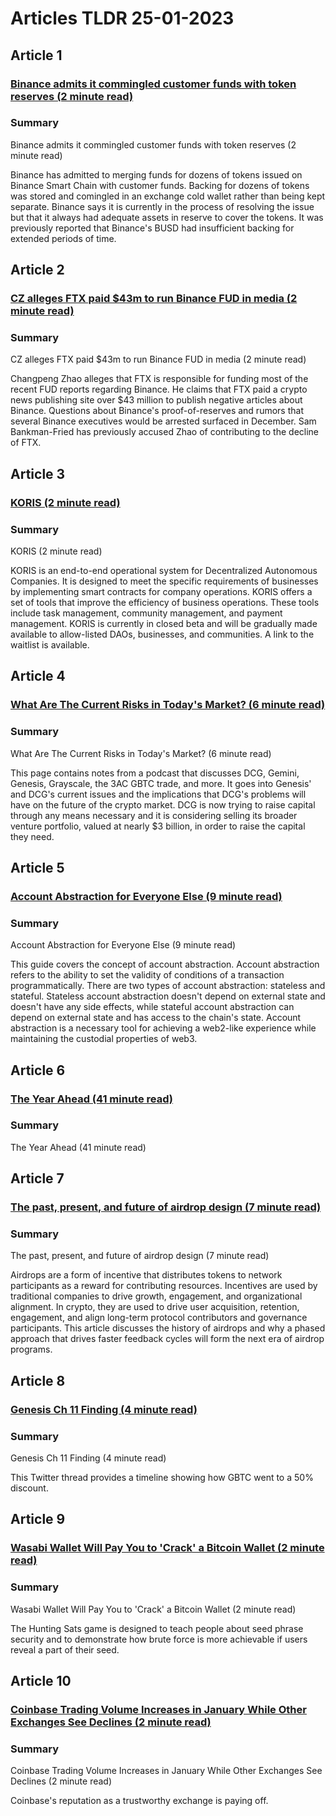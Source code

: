 # Articles TLDR  25-01-2023

## Article 1
### [Binance admits it commingled customer funds with token reserves (2 minute read)](https://tldr.tech)
### Summary 
 Binance admits it commingled customer funds with token reserves (2 minute read)

Binance has admitted to merging funds for dozens of tokens issued on Binance Smart Chain with customer funds. Backing for dozens of tokens was stored and comingled in an exchange cold wallet rather than being kept separate. Binance says it is currently in the process of resolving the issue but that it always had adequate assets in reserve to cover the tokens. It was previously reported that Binance's BUSD had insufficient backing for extended periods of time.

## Article 2
### [CZ alleges FTX paid $43m to run Binance FUD in media (2 minute read)](https://tldr.tech)
### Summary 
 CZ alleges FTX paid $43m to run Binance FUD in media (2 minute read)

Changpeng Zhao alleges that FTX is responsible for funding most of the recent FUD reports regarding Binance. He claims that FTX paid a crypto news publishing site over $43 million to publish negative articles about Binance. Questions about Binance's proof-of-reserves and rumors that several Binance executives would be arrested surfaced in December. Sam Bankman-Fried has previously accused Zhao of contributing to the decline of FTX.

## Article 3
### [KORIS (2 minute read)](https://tldr.tech)
### Summary 
 KORIS (2 minute read)

KORIS is an end-to-end operational system for Decentralized Autonomous Companies. It is designed to meet the specific requirements of businesses by implementing smart contracts for company operations. KORIS offers a set of tools that improve the efficiency of business operations. These tools include task management, community management, and payment management. KORIS is currently in closed beta and will be gradually made available to allow-listed DAOs, businesses, and communities. A link to the waitlist is available.

## Article 4
### [What Are The Current Risks in Today's Market? (6 minute read)](https://tldr.tech)
### Summary 
 What Are The Current Risks in Today's Market? (6 minute read)

This page contains notes from a podcast that discusses DCG, Gemini, Genesis, Grayscale, the 3AC GBTC trade, and more. It goes into Genesis' and DCG's current issues and the implications that DCG's problems will have on the future of the crypto market. DCG is now trying to raise capital through any means necessary and it is considering selling its broader venture portfolio, valued at nearly $3 billion, in order to raise the capital they need.

## Article 5
### [Account Abstraction for Everyone Else (9 minute read)](https://tldr.tech)
### Summary 
 Account Abstraction for Everyone Else (9 minute read)

This guide covers the concept of account abstraction. Account abstraction refers to the ability to set the validity of conditions of a transaction programmatically. There are two types of account abstraction: stateless and stateful. Stateless account abstraction doesn't depend on external state and doesn't have any side effects, while stateful account abstraction can depend on external state and has access to the chain's state. Account abstraction is a necessary tool for achieving a web2-like experience while maintaining the custodial properties of web3.

## Article 6
### [The Year Ahead (41 minute read)](https://tldr.tech)
### Summary 
 The Year Ahead (41 minute read)

## Article 7
### [The past, present, and future of airdrop design (7 minute read)](https://tldr.tech)
### Summary 
 The past, present, and future of airdrop design (7 minute read)

Airdrops are a form of incentive that distributes tokens to network participants as a reward for contributing resources. Incentives are used by traditional companies to drive growth, engagement, and organizational alignment. In crypto, they are used to drive user acquisition, retention, engagement, and align long-term protocol contributors and governance participants. This article discusses the history of airdrops and why a phased approach that drives faster feedback cycles will form the next era of airdrop programs.

## Article 8
### [Genesis Ch 11 Finding (4 minute read)](https://tldr.tech)
### Summary 
 Genesis Ch 11 Finding (4 minute read)

This Twitter thread provides a timeline showing how GBTC went to a 50% discount.

## Article 9
### [Wasabi Wallet Will Pay You to 'Crack' a Bitcoin Wallet (2 minute read)](https://tldr.tech)
### Summary 
 Wasabi Wallet Will Pay You to 'Crack' a Bitcoin Wallet (2 minute read)

The Hunting Sats game is designed to teach people about seed phrase security and to demonstrate how brute force is more achievable if users reveal a part of their seed.

## Article 10
### [Coinbase Trading Volume Increases in January While Other Exchanges See Declines (2 minute read)](https://tldr.tech)
### Summary 
 Coinbase Trading Volume Increases in January While Other Exchanges See Declines (2 minute read)

Coinbase's reputation as a trustworthy exchange is paying off.

